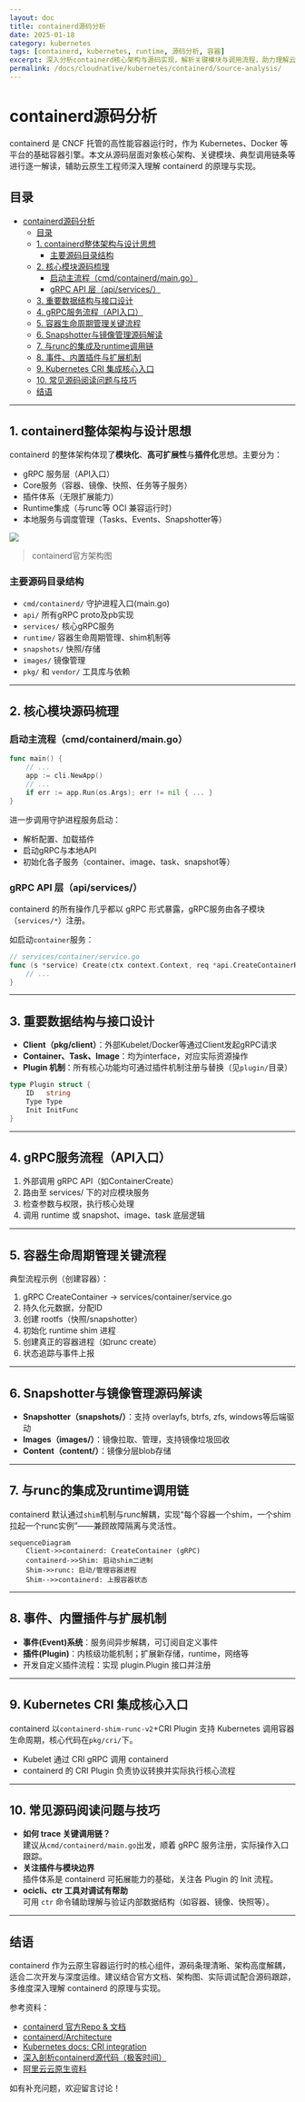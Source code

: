 ```yaml
---
layout: doc
title: containerd源码分析
date: 2025-01-18
category: kubernetes
tags: [containerd, kubernetes, runtime, 源码分析, 容器]
excerpt: 深入分析containerd核心架构与源码实现，解析关键模块与调用流程，助力理解云原生容器运行时体系
permalink: /docs/cloudnative/kubernetes/containerd/source-analysis/
---
```


# containerd源码分析

containerd 是 CNCF 托管的高性能容器运行时，作为 Kubernetes、Docker 等平台的基础容器引擎。本文从源码层面对象核心架构、关键模块、典型调用链条等进行逐一解读，辅助云原生工程师深入理解 containerd 的原理与实现。

## 目录

- [containerd源码分析](#containerd源码分析)
  - [目录](#目录)
  - [1. containerd整体架构与设计思想](#1-containerd整体架构与设计思想)
    - [主要源码目录结构](#主要源码目录结构)
  - [2. 核心模块源码梳理](#2-核心模块源码梳理)
    - [启动主流程（cmd/containerd/main.go）](#启动主流程cmdcontainerdmaingo)
    - [gRPC API 层（api/services/）](#grpc-api-层apiservices)
  - [3. 重要数据结构与接口设计](#3-重要数据结构与接口设计)
  - [4. gRPC服务流程（API入口）](#4-grpc服务流程api入口)
  - [5. 容器生命周期管理关键流程](#5-容器生命周期管理关键流程)
  - [6. Snapshotter与镜像管理源码解读](#6-snapshotter与镜像管理源码解读)
  - [7. 与runc的集成及runtime调用链](#7-与runc的集成及runtime调用链)
  - [8. 事件、内置插件与扩展机制](#8-事件内置插件与扩展机制)
  - [9. Kubernetes CRI 集成核心入口](#9-kubernetes-cri-集成核心入口)
  - [10. 常见源码阅读问题与技巧](#10-常见源码阅读问题与技巧)
  - [结语](#结语)

---

## 1. containerd整体架构与设计思想

containerd 的整体架构体现了**模块化**、**高可扩展性**与**插件化**思想。主要分为：

- gRPC 服务层（API入口）
- Core服务（容器、镜像、快照、任务等子服务）
- 插件体系（无限扩展能力）
- Runtime集成（与runc等 OCI 兼容运行时）
- 本地服务与调度管理（Tasks、Events、Snapshotter等）

![](https://raw.githubusercontent.com/containerd/containerd/main/docs/architecture.png)
> containerd官方架构图

### 主要源码目录结构

- `cmd/containerd/`           守护进程入口(main.go)
- `api/`                     所有gRPC proto及pb实现
- `services/`                核心gRPC服务
- `runtime/`                 容器生命周期管理、shim机制等
- `snapshots/`               快照/存储
- `images/`                  镜像管理
- `pkg/` 和 `vendor/`        工具库与依赖

---

## 2. 核心模块源码梳理

### 启动主流程（cmd/containerd/main.go）

```go
func main() {
    // ...
    app := cli.NewApp()
    // ...
    if err := app.Run(os.Args); err != nil { ... }
}
```

进一步调用守护进程服务启动：

- 解析配置、加载插件
- 启动gRPC与本地API
- 初始化各子服务（container、image、task、snapshot等）

### gRPC API 层（api/services/）

containerd 的所有操作几乎都以 gRPC 形式暴露，gRPC服务由各子模块（`services/*`）注册。

如启动`container`服务：

```go
// services/container/service.go
func (s *service) Create(ctx context.Context, req *api.CreateContainerRequest) (*api.CreateContainerResponse, error) {
    // ...
}
```

---

## 3. 重要数据结构与接口设计

- **Client（pkg/client）**：外部Kubelet/Docker等通过Client发起gRPC请求
- **Container、Task、Image**：均为interface，对应实际资源操作
- **Plugin 机制**：所有核心功能均可通过插件机制注册与替换（见`plugin/`目录）

```go
type Plugin struct {
    ID   string
    Type Type
    Init InitFunc
}
```

---

## 4. gRPC服务流程（API入口）

1. 外部调用 gRPC API（如ContainerCreate）
2. 路由至 services/ 下的对应模块服务
3. 检查参数与权限，执行核心处理
4. 调用 runtime 或 snapshot、image、task 底层逻辑

---

## 5. 容器生命周期管理关键流程

典型流程示例（创建容器）：

1. gRPC CreateContainer -> services/container/service.go
2. 持久化元数据，分配ID
3. 创建 rootfs（快照/snapshotter）
4. 初始化 runtime shim 进程
5. 创建真正的容器进程（如runc create）
6. 状态追踪与事件上报

---

## 6. Snapshotter与镜像管理源码解读

- **Snapshotter（snapshots/）**：支持 overlayfs, btrfs, zfs, windows等后端驱动
- **Images（images/）**：镜像拉取、管理，支持镜像垃圾回收
- **Content（content/）**：镜像分层blob存储

---

## 7. 与runc的集成及runtime调用链

containerd 默认通过`shim`机制与runc解耦，实现“每个容器一个shim，一个shim拉起一个runc实例”——兼顾故障隔离与灵活性。

```mermaid
sequenceDiagram
    Client->>containerd: CreateContainer (gRPC)
    containerd->>Shim: 启动shim二进制
    Shim->>runc: 启动/管理容器进程
    Shim-->>containerd: 上报容器状态
```

---

## 8. 事件、内置插件与扩展机制

- **事件(Event)系统**：服务间异步解耦，可订阅自定义事件
- **插件(Plugin)**：内核级功能机制；扩展新存储，runtime，网络等
- 开发自定义插件流程：实现 plugin.Plugin 接口并注册

---

## 9. Kubernetes CRI 集成核心入口

containerd 以`containerd-shim-runc-v2`+CRI Plugin 支持 Kubernetes 调用容器生命周期，核心代码在`pkg/cri/`下。

- Kubelet 通过 CRI gRPC 调用 containerd
- containerd 的 CRI Plugin 负责协议转换并实际执行核心流程

---

## 10. 常见源码阅读问题与技巧

- **如何 trace 关键调用链？**  
  建议从`cmd/containerd/main.go`出发，顺着 gRPC 服务注册，实际操作入口跟踪。
- **关注插件与模块边界**  
  插件体系是 containerd 可拓展能力的基础，关注各 Plugin 的 Init 流程。
- **ocicli、ctr 工具对调试有帮助**  
  可用 `ctr` 命令辅助理解与验证内部数据结构（如容器、镜像、快照等）。

---

## 结语

containerd 作为云原生容器运行时的核心组件，源码条理清晰、架构高度解耦，适合二次开发与深度运维。建议结合官方文档、架构图、实际调试配合源码跟踪，多维度深入理解 containerd 的原理与实现。

参考资料：

- [containerd 官方Repo & 文档](https://github.com/containerd/containerd)
- [containerd/Architecture](https://containerd.io/docs/architecture/)
- [Kubernetes docs: CRI integration](https://kubernetes.io/docs/concepts/containers/runtime-class/)
- [深入剖析containerd源代码（极客时间）](https://time.geekbang.org/column/intro/100076601)
- [阿里云云原生资料](https://developer.aliyun.com/around/container)

如有补充问题，欢迎留言讨论！
